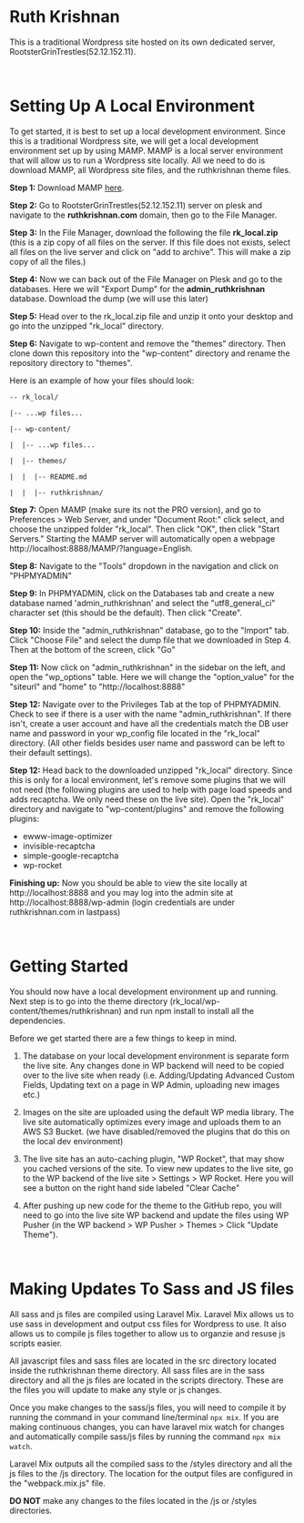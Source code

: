 # Ruth Krishnan
This is a traditional Wordpress site hosted on its own dedicated server, RootsterGrinTrestles(52.12.152.11). 

&nbsp;

# Setting Up A Local Environment
To get started, it is best to set up a local development environment. Since this is a traditional Wordpress site, we will get a local development environment set up by using MAMP. MAMP is a local server environment that will allow us to run a Wordpress site locally. All we need to do is download MAMP, all Wordpress site files, and the ruthkrishnan theme files. 

__Step 1:__ Download MAMP <a href='https://www.mamp.info/en/downloads/'>here</a>.

__Step 2:__ Go to RootsterGrinTrestles(52.12.152.11) server on plesk and navigate to the <strong>ruthkrishnan.com</strong> domain, then go to the File Manager.

__Step 3:__ In the File Manager, download the following the file __rk_local.zip__ (this is a zip copy of all files on the server. If this file does not exists, select all files on the live server and click on "add to archive". This will make a zip copy of all the files.)

__Step 4:__ Now we can back out of the File Manager on Plesk and go to the databases. Here we will "Export Dump" for the __admin_ruthkrishnan__ database. Download the dump (we will use this later)

__Step 5:__ Head over to the rk_local.zip file and unzip it onto your desktop and go into the unzipped "rk_local" directory. 

__Step 6:__ Navigate to wp-content and remove the "themes" directory. Then clone down this repository into the "wp-content" directory and rename the repository directory to "themes".

Here is an example of how your files should look:

```
-- rk_local/

|-- ...wp files...

|-- wp-content/

|  |-- ...wp files...

|  |-- themes/

|  |  |-- README.md

|  |  |-- ruthkrishnan/
```

__Step 7:__ Open MAMP (make sure its not the PRO version), and go to Preferences > Web Server, and under "Document Root:" click select, and choose the unzipped folder "rk_local". Then click "OK", then click "Start Servers." Starting the MAMP server will automatically open a webpage http://localhost:8888/MAMP/?language=English.

__Step 8:__ Navigate to the "Tools" dropdown in the navigation and click on "PHPMYADMIN"

__Step 9:__ In PHPMYADMIN, click on the Databases tab and create a new database named 'admin_ruthkrishnan' and select the "utf8_general_ci" character set (this should be the default). Then click "Create".

__Step 10:__ Inside the "admin_ruthkrishnan" database, go to the "Import" tab. Click "Choose File" and select the dump file that we downloaded in Step 4. Then at the bottom of the screen, click "Go"

__Step 11:__ Now click on "admin_ruthkrishnan" in the sidebar on the left, and open the "wp_options" table. Here we will change the "option_value" for the "siteurl" and "home" to "http://localhost:8888"

__Step 12:__ Navigate over to the Privileges Tab at the top of PHPMYADMIN. Check to see if there is a user with the name "admin_ruthkrishnan". If there isn't, create a user account and have all the credentials match the DB user name and password in your wp_config file located in the "rk_local" directory. (All other fields besides user name and password can be left to their default settings).

__Step 12:__ Head back to the downloaded unzipped "rk_local" directory. Since this is only for a local environment, let's remove some plugins that we will not need (the following plugins are used to help with page load speeds and adds recaptcha. We only need these on the live site). Open the "rk_local" directory and navigate to "wp-content/plugins" and remove the following plugins:

- ewww-image-optimizer
- invisible-recaptcha
- simple-google-recaptcha
- wp-rocket


__Finishing up:__ Now you should be able to view the site locally at http://localhost:8888 and you may log into the admin site at http://localhost:8888/wp-admin (login credentials are under ruthkrishnan.com in lastpass)

&nbsp;


# Getting Started
You should now have a local development environment up and running. Next step is to go into the theme directory (rk_local/wp-content/themes/ruthkrishnan) and run npm install to install all the dependencies.

Before we get started there are a few things to keep in mind. 

1. The database on your local development environment is separate form the live site. Any changes done in WP backend will need to be copied over to the live site when ready (i.e. Adding/Updating Advanced Custom Fields, Updating text on a page in WP Admin, uploading new images etc.)

2. Images on the site are uploaded using the default WP media library. The live site automatically optimizes every image and uploads them to an AWS S3 Bucket. (we have disabled/removed the plugins that do this on the local dev environment)

3. The live site has an auto-caching plugin, "WP Rocket", that may show you cached versions of the site. To view new updates to the live site, go to the WP backend of the live site > Settings > WP Rocket. Here you will see a button on the right hand side labeled "Clear Cache"

3. After pushing up new code for the theme to the GitHub repo, you will need to go into the live site WP backend and update the files using WP Pusher (in the WP backend > WP Pusher > Themes > Click "Update Theme").

&nbsp;

# Making Updates To Sass and JS files
All sass and js files are compiled using Laravel Mix. Laravel Mix allows us to use sass in development and output css files for Wordpress to use. It also allows us to compile js files together to allow us to organzie and resuse js scripts easier.

All javascript files and sass files are located in the src directory located inside the ruthkrishnan theme directory. All sass files are in the sass directory and all the js files are located in the scripts directory. These are the files you will update to make any style or js changes.

Once you make changes to the sass/js files, you will need to compile it by running the command in your command line/terminal ```npx mix```. If you are making continuous changes, you can have laravel mix watch for changes and automatically compile sass/js files by running the command ```npx mix watch```.

Laravel Mix outputs all the compiled sass to the /styles directory and all the js files to the /js directory. The location for the output files are configured in the "webpack.mix.js" file. 

__DO NOT__ make any changes to the files located in the /js or /styles directories.

